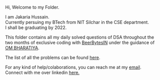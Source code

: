 Hi, Welcome to my Folder.

I am Jakaria Hussain.</br>
Currently persuing my BTech from NIT Silchar in the CSE department.</br>
I shall be graduating by 2022.

This folder contains all my daily solved questions of DSA throughout the </br>
two months of exclusive coding with <a href="https://github.com/BeerBytesIN">BeerBytesIN</a> 
under the guidance of <a href="https://github.com/ombharatiya">OM BHARATIYA</a>.

The list of all the problems can be found <a href="https://bit.ly/32oOLIl" target="_blank">here</a>.

For any kind of help/colaborations, you can reach me at my <a href = "mailto: jakariahussain9001@gmail.com">email</a>. </br>
Connect with me over linkedin <a href="https://www.linkedin.com/in/hussain-9001/">here.</a>

